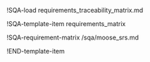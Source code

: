 !SQA-load requirements_traceability_matrix.md

!SQA-template-item requirements_matrix

!SQA-requirement-matrix /sqa/moose_srs.md

!END-template-item
